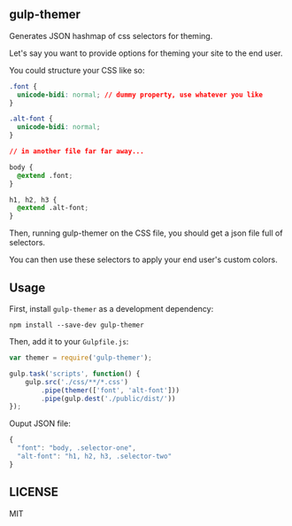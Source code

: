 ## gulp-themer

Generates JSON hashmap of css selectors for theming.

Let's say you want to provide options for theming your site to the end user.

You could structure your CSS like so:

```css
.font {
  unicode-bidi: normal; // dummy property, use whatever you like
}

.alt-font {
  unicode-bidi: normal;
}

// in another file far far away...

body {
  @extend .font;
}

h1, h2, h3 {
  @extend .alt-font;
}
```

Then, running gulp-themer on the CSS file, you should get a json file full of selectors.

You can then use these selectors to apply your end user's custom colors.

## Usage

First, install `gulp-themer` as a development dependency:

```shell
npm install --save-dev gulp-themer
```

Then, add it to your `Gulpfile.js`:

```js
var themer = require('gulp-themer');

gulp.task('scripts', function() {
    gulp.src('./css/**/*.css')
        .pipe(themer(['font', 'alt-font']))
        .pipe(gulp.dest('./public/dist/'))
});
```

Ouput JSON file:

```js
{
  "font": "body, .selector-one",
  "alt-font": "h1, h2, h3, .selector-two"
}
```

## LICENSE

MIT
